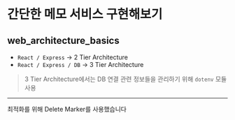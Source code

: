 # 간단한 메모 서비스 구현해보기

## web_architecture_basics
- `React / Express` -> 2 Tier Architecture
- `React / Express / DB` -> 3 Tier Architecture
> 3 Tier Architecture에서는 DB 연결 관련 정보들을 관리하기 위해 `dotenv` 모듈 사용
- - -
최적화를 위해 Delete Marker를 사용했습니다
